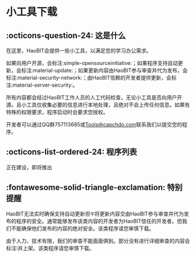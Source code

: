 # 小工具下载

## :octicons-question-24: 这是什么

在这里，HaoBIT会提供一些小工具，以满足您的学习办公需求。

如果向用户开源，会标注:simple-opensourceinitiative:；如果程序支持自动更新，会标注:material-update:；如果更新内容由HaoBIT参与审查并代为发布，会标注:material-security-network:；由HaoBIT信赖的开发者提供更新，会标注:material-server-security:。

所有内容都会经过HaoBIT工作人员的人工代码检查，无论小工具是否向用户开源。且小工具仅收集必要的信息进行本地处理，且绝对不会上传任何信息。如果有特殊的权限要求，程序启动时会要求您授权。

<!-- 但注意，HaoBIT无法实时确保支持自动更新但`不`将更新内容交由HaoBIT参与审查并代为发布的程序的安全。该类程序请您审慎下载。 -->

开发者可以通过QQ群757113685或[Tools@capchdo.com](mailto:tools@capchdo.com)联系我们以提交您的程序。

## :octicons-list-ordered-24: 程序列表

正在建设，即将推出

## :fontawesome-solid-triangle-exclamation: 特别提醒

HaoBIT无法实时确保支持自动更新但`不`将更新内容交由HaoBIT参与审查并代为发布的程序的安全。通常能够发布该类内容的开发者为HaoBIT信任的开发者。但我们不能确保他们发布的内容的绝对安全。该类程序请您审慎下载。

由于人力、技术有限，我们的审查不能面面俱到。部分没有进行详细审查的内容会标注:grey_exclamation:并上架。该类程序请您审慎下载。